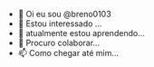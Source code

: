 - 👋 Oi eu sou @breno0103
- 👀 Estou interessado ...
- 🌱 atualmente estou aprendendo...
- 💞️ Procuro colaborar...
- 📫 Como chegar até mim...

<!---
breno0103/breno0103 é um repositório ✨ especial ✨ porque seu `README.md` (este arquivo) aparece no seu perfil do GitHub.
You can click the Preview link to take a look at your changes.
--->
